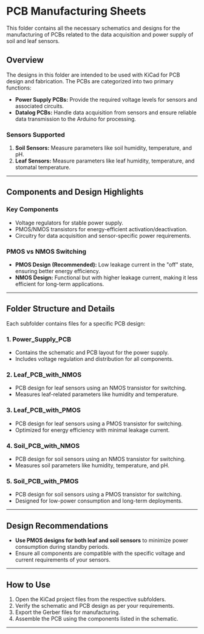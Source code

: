 # PCB Manufacturing Sheets

This folder contains all the necessary schematics and designs for the manufacturing of PCBs related to the data acquisition and power supply of soil and leaf sensors.

## Overview

The designs in this folder are intended to be used with KiCad for PCB design and fabrication. The PCBs are categorized into two primary functions:

- **Power Supply PCBs:** Provide the required voltage levels for sensors and associated circuits.
- **Datalog PCBs:** Handle data acquisition from sensors and ensure reliable data transmission to the Arduino for processing.

### Sensors Supported

1. **Soil Sensors:** Measure parameters like soil humidity, temperature, and pH.
2. **Leaf Sensors:** Measure parameters like leaf humidity, temperature, and stomatal temperature.

---

## Components and Design Highlights

### Key Components
- Voltage regulators for stable power supply.
- PMOS/NMOS transistors for energy-efficient activation/deactivation.
- Circuitry for data acquisition and sensor-specific power requirements.

### PMOS vs NMOS Switching
- **PMOS Design (Recommended):** Low leakage current in the "off" state, ensuring better energy efficiency.
- **NMOS Design:** Functional but with higher leakage current, making it less efficient for long-term applications.

---

## Folder Structure and Details

Each subfolder contains files for a specific PCB design:

### 1. **Power_Supply_PCB**
   - Contains the schematic and PCB layout for the power supply.
   - Includes voltage regulation and distribution for all components.

### 2. **Leaf_PCB_with_NMOS**
   - PCB design for leaf sensors using an NMOS transistor for switching.
   - Measures leaf-related parameters like humidity and temperature.

### 3. **Leaf_PCB_with_PMOS**
   - PCB design for leaf sensors using a PMOS transistor for switching.
   - Optimized for energy efficiency with minimal leakage current.

### 4. **Soil_PCB_with_NMOS**
   - PCB design for soil sensors using an NMOS transistor for switching.
   - Measures soil parameters like humidity, temperature, and pH.

### 5. **Soil_PCB_with_PMOS**
   - PCB design for soil sensors using a PMOS transistor for switching.
   - Designed for low-power consumption and long-term deployments.

---

## Design Recommendations

- **Use PMOS designs for both leaf and soil sensors** to minimize power consumption during standby periods.
- Ensure all components are compatible with the specific voltage and current requirements of your sensors.

---

## How to Use

1. Open the KiCad project files from the respective subfolders.
2. Verify the schematic and PCB design as per your requirements.
3. Export the Gerber files for manufacturing.
4. Assemble the PCB using the components listed in the schematic.

---
